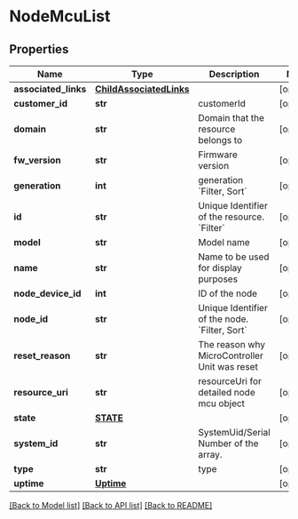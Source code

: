 # NodeMcuList

## Properties
Name | Type | Description | Notes
------------ | ------------- | ------------- | -------------
**associated_links** | [**ChildAssociatedLinks**](ChildAssociatedLinks.md) |  | [optional] 
**customer_id** | **str** | customerId | [optional] 
**domain** | **str** | Domain that the resource belongs to | [optional] 
**fw_version** | **str** | Firmware version | [optional] 
**generation** | **int** | generation &#x60;Filter, Sort&#x60; | [optional] 
**id** | **str** | Unique Identifier of the resource. &#x60;Filter&#x60; | [optional] 
**model** | **str** | Model name | [optional] 
**name** | **str** | Name to be used for display purposes | [optional] 
**node_device_id** | **int** | ID of the node | [optional] 
**node_id** | **str** | Unique Identifier of the node. &#x60;Filter, Sort&#x60; | [optional] 
**reset_reason** | **str** | The reason why MicroController Unit was reset | [optional] 
**resource_uri** | **str** | resourceUri for detailed node mcu object | [optional] 
**state** | [**STATE**](STATE.md) |  | [optional] 
**system_id** | **str** | SystemUid/Serial Number  of the array. | [optional] 
**type** | **str** | type | [optional] 
**uptime** | [**Uptime**](Uptime.md) |  | [optional] 

[[Back to Model list]](../README.md#documentation-for-models) [[Back to API list]](../README.md#documentation-for-api-endpoints) [[Back to README]](../README.md)


